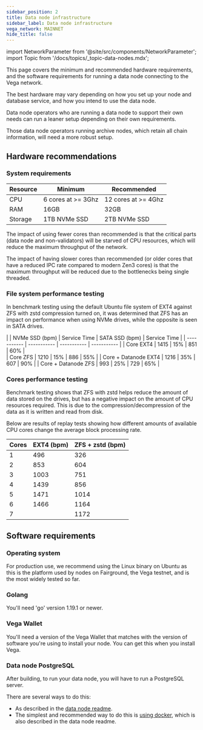 ```yaml
---
sidebar_position: 2
title: Data node infrastructure
sidebar_label: Data node infrastructure
vega_network: MAINNET
hide_title: false
---
```

import NetworkParameter from '@site/src/components/NetworkParameter';
import Topic from '/docs/topics/_topic-data-nodes.mdx';

This page covers the minimum and recommended hardware requirements, and the software requirements for running a data node connecting to the Vega network.

The best hardware may vary depending on how you set up your node and database service, and how you intend to use the data node.

Data node operators who are running a data node to support their own needs can run a leaner setup depending on their own requirements.

Those data node operators running archive nodes, which retain all chain information, will need a more robust setup.

## Hardware recommendations

### System requirements
| Resource    | Minimum     | Recommended |
| ----------- | ----------- | ----------- |
| CPU | 6 cores at >= 3Ghz | 12 cores at >= 4Ghz|
| RAM   | 16GB            | 32GB        |
| Storage   | 1TB NVMe SSD| 2TB NVMe SSD |

The impact of using fewer cores than recommended is that the critical parts (data node and non-validators) will be starved of CPU resources, which will reduce the maximum throughput of the network.

The impact of having slower cores than recommended (or older cores that have a reduced IPC rate compared to modern Zen3 cores) is that the maximum throughput will be reduced due to the bottlenecks being single threaded.

### File system performance testing
In benchmark testing using the default Ubuntu file system of EXT4 against ZFS with zstd compression turned on, it was determined that ZFS has an impact on performance when using NVMe drives, while the opposite is seen in SATA drives.

|     | NVMe SSD (bpm)  | Service Time | SATA SSD (bpm) | Service Time |
| ----------- | ----------- | ----------- | ----------- |
| Core EXT4 | 1415 | 15% | 851 | 60% |  
| Core ZFS | 1210  | 15% | 886 | 55% |
| Core + Datanode EXT4 | 1216 | 35% | 607 | 90% |
| Core + Datanode ZFS | 993 | 25% | 729 | 65% |


### Cores performance testing 
Benchmark testing shows that ZFS with zstd helps reduce the amount of data stored on the drives, but has a negative impact on the amount of CPU resources required. This is due to the compression/decompression of the data as it is written and read from disk. 

Below are results of replay tests showing how different amounts of available CPU cores change the average block processing rate.

| Cores | EXT4 (bpm) | ZFS + zstd (bpm) |
| ----------- | ----------- | ----------- |
| 1 | 496 | 326 |
| 2   | 853 | 604 |
| 3   | 1003 | 751 |
| 4   | 1439 | 856 |
| 5   | 1471 | 1014 |
| 6   | 1466 | 1164 |
| 7   |  | 1172 |


## Software requirements

### Operating system 
For production use, we recommend using the Linux binary on Ubuntu as this is the platform used by nodes on Fairground, the Vega testnet, and is the most widely tested so far. 

### Golang
You'll need 'go' version 1.19.1 or newer.

### Vega Wallet
You'll need a version of the Vega Wallet that matches with the version of software you're using to install your node. You can get this when you install Vega. 

### Data node PostgreSQL
After building, to run your data node, you will have to run a PostgreSQL server.

There are several ways to do this:
- As described in the [data node readme](https://github.com/vegaprotocol/vega/blob/develop/datanode/README.md). 
- The simplest and recommended way to do this is [using docker](https://github.com/vegaprotocol/vega/blob/develop/datanode/README.md#using-docker), which is also described in the data node readme.

<!-- ### Block explorer PostgresSQL [WIP] -->

